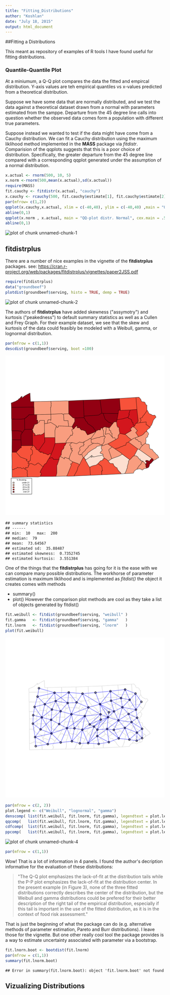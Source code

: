 ```yaml
---
title: "Fitting_Distributions"
author: "Koshlan"
date: "July 18, 2015"
output: html_document
---
```


##Fitting a Distributions

This meant as repository of examples of R tools I have found useful for fitting distributions.

### Quantile-Quantile Plot

At a miniumum, a Q-Q plot compares the data the fitted and empircal distribution. 
Y-axis values are teh empirical quantiles vs x-values predicted from a theoretical 
distribution. 

Suppose we have some data that are normally distributed, and we test the data against 
a theoretical dataset drawn from a normal with parameters estimated from the samppe.
Departure from the 45 degree line calls into question whether the observed data 
comes form a population with different true parameters.  

Suppose instead we wanted to test if the data might have come from a Cauchy distribution. 
We can fit a Cauchy distribution using the maximum liklihood method implemented
in the **MASS** package via *fitdistr*. Comparision of the qqplots suggests that 
this is a poor choice of distribution. Specifically, the greater departure from the 45 degree line compared with a corresponding qqplot generated under the assumption of a normal distribution.


```r
x.actual <- rnorm(500, 10, 5)
x.norm <-rnorm(500,mean(x.actual),sd(x.actual))
require(MASS)
fit.cauchy <- fitdistr(x.actual, "cauchy")
x.cauchy <- rcauchy(500, fit.cauchy$estimate[1], fit.cauchy$estimate[2])
par(mfrow= c(1,2))
qqplot(x.cauchy,x.actual, xlim = c(-40,40), ylim = c(-40,40) ,main = "QQ-plot distr. Cauchy", cex.main =.5)
abline(0,1)
qqplot(x.norm , x.actual, main = "QQ-plot distr. Normal", cex.main = .5, xlim = c(-40,40), ylim = c(-40,40))
abline(0,1)
```

![plot of chunk unnamed-chunk-1](figure/unnamed-chunk-1-1.png) 

## fitdistrplus

There are a number of nice examples in the vignette of the **fitdistrplus** packages.
see: https://cran.r-project.org/web/packages/fitdistrplus/vignettes/paper2JSS.pdf



```r
require(fitdistrplus)
data("groundbeef")
plotdist(groundbeef$serving, histo = TRUE, demp = TRUE)
```

![plot of chunk unnamed-chunk-2](figure/unnamed-chunk-2-1.png) 

The authors of **fitdistrplus** have added skewness ("assymotry") and kurtosis ("peakedness") to default summary statistics as well as a Cullen and Frey Graph. For their example dataset, we see that the skew and kurtosis of the data could feasibly be modeled with a Weibull, gamma, or lognormal distribution.



```r
par(mfrow = c(1,1))
descdist(groundbeef$serving, boot =100)
```

![plot of chunk unnamed-chunk-3](figure/unnamed-chunk-3-1.png) 

```
## summary statistics
## ------
## min:  10   max:  200 
## median:  79 
## mean:  73.64567 
## estimated sd:  35.88487 
## estimated skewness:  0.7352745 
## estimated kurtosis:  3.551384
```

One of the things that the **fitdistrplus** has going for it is the ease with we can compare many possible 
distributions. The workhorse of parameter estimation is maximum liklihood and is implemented as *fitdist()*
the object it creates comes with methods
* summary() 
* plot()
However the comparison plot methods are cool as they take a list of objects generated by fitdist()


```r
fit.weibull <- fitdist(groundbeef$serving, "weibull" )
fit.gamma   <- fitdist(groundbeef$serving, "gamma"   ) 
fit.lnorm   <- fitdist(groundbeef$serving, "lnorm"   )
plot(fit.weibull)
```

![plot of chunk unnamed-chunk-4](figure/unnamed-chunk-4-1.png) 

```r
par(mfrow = c(2, 2))
plot.legend <- c("Weibull", "lognormal", "gamma")
denscomp( list(fit.weibull, fit.lnorm, fit.gamma), legendtext = plot.legend)
qqcomp(   list(fit.weibull, fit.lnorm, fit.gamma), legendtext = plot.legend)
cdfcomp(  list(fit.weibull, fit.lnorm, fit.gamma), legendtext = plot.legend)
ppcomp(   list(fit.weibull, fit.lnorm, fit.gamma), legendtext = plot.legend)
```

![plot of chunk unnamed-chunk-4](figure/unnamed-chunk-4-2.png) 

```r
par(mfrow = c(1,1))
```

Wow! That is a lot of information in 4 panels. I found the author's decription informative for the evaluation of these distributions:

> "The Q-Q plot emphasizes the lack-of-fit at the distribution tails while the P-P plot emphasizes the lack-of-fit at the distribution center. In the present example (in Figure 3), none of the three fitted distributions correctly describes the center of the distribution, but the Weibull and gamma distributions could be prefered for their better description of the right tail of the empirical distribution, especially if this tail is important in the use of the fitted distribution, as it is in the context of food risk assessment."

That is just the beginning of what the package can do (e.g. alternative methods of parameter estimation, Pareto and Burr distributions). I leave those for the vignette. But one other really cool tool the 
package provides is a way to estimate uncertainty associated with parameter via a bootstrap.


```r
fit.lnorn.boot <- bootdist(fit.lnorm)
par(mfrow = c(1,1))
summary(fit.lnorm.boot)
```

```
## Error in summary(fit.lnorm.boot): object 'fit.lnorm.boot' not found
```

## Vizualizing Distributions








